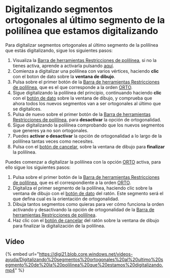# Digitalizando segmentos ortogonales al último segmento de la polilínea que estamos digitalizando

Para digitalizar segmentos ortogonales al último segmento de la polilínea que estás digitalizando, sigue los siguientes pasos:

1. Visualiza la [Barra de herramientas Restricciones de polilínea](BarraDeHerramientasRestriccionesDePolilinea.html), si no la tienes activa, aprende a activarla pulsando [aquí](PresentacionDeBarrasHerramientasBasicas.html).
2. Comienza a digitalizar una polilínea con varios vértices, haciendo **clic** con el boton de dato sobre la **ventana de dibujo**.
3. Pulsa sobre el primer botón de la [Barra de herramientas Restricciones de polilínea](BarraDeHerramientasRestriccionesDePolilinea.html), que es el que corresponde a la orden [ORTO](ORTO.html).
4. Sigue digitalizando la polilínea del principio, continuando haciendo **clic** con el [botón de dato]() sobre la ventana de dibujo, y comprueba que ahora todos los nuevos segmentos van a ser ortogonales al último que se digitalices.
5. Pulsa de nuevo sobre el primer botón de la [Barra de herramientas Restricciones de polilínea](BarraDeHerramientasRestriccionesDePolilinea.html), para **desactivar** la opción de ortogonalidad.
6. Sigue digitalizando la polilínea comprobando que los nuevos segmentos que generes ya no son ortogonales.
7. Puedes **activar o desactivar** la opción de ortogonalidad a lo largo de la polilínea tantas veces como necesites.
8. Pulsa con el [botón de cancelar](), sobre la ventana de dibujo para **finalizar** la polilínea.

Puedes comenzar a digitalizar la polilínea con la opción [ORTO](ORTO.html) activa, para ello sigue los siguientes pasos:

1. Pulsa sobre el primer botón de la [Barra de herramientas Restricciones de polilínea](BarraDeHerramientasRestriccionesDePolilinea.html), que es el correspondiente a la orden [ORTO](ORTO.html).
2. Digitaliza el primer segmento de la polilínea, haciendo clic sobre la ventana de dibujo con el [botón de dato]() del ratón. Este segmento será el que defina cual es la orientación de ortogonalidad.
3. Dibuja tantos segmentos como quieras para ver cómo funciona la orden activando y desactivando la opción de ortogonalidad de la [Barra de herramientas Restricciones de polilínea](BarraDeHerramientasRestriccionesDePolilinea.html).
4. Haz clic con el [botón de cancelar]() del ratón sobre la ventana de dibujo para finalizar la digitalización de la polilínea.

## Vídeo

{% embed url="https://digi21.blob.core.windows.net/videos-ayuda/Digitalizando%20segmentos%20ortogonales%20al%20ultimo%20segmento%20de%20la%20polilinea%20que%20estamos%20digitalizando.mp4" %}



